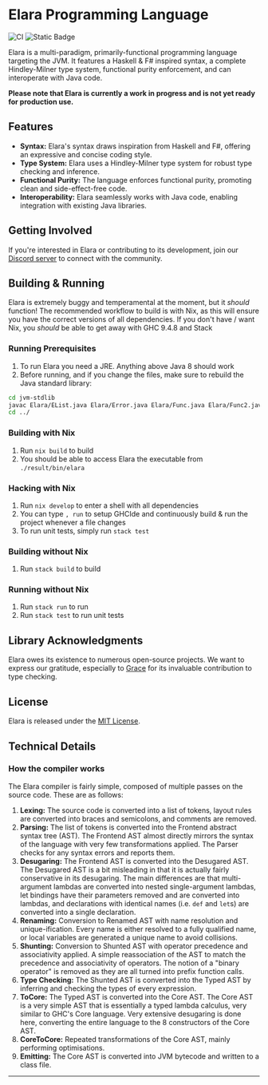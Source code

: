 
# Elara Programming Language

![CI](https://github.com/ElaraLang/elara/actions/workflows/ci.yaml/badge.svg)
![Static Badge](https://img.shields.io/badge/Code%20Quality-A%2B-blue)


Elara is a multi-paradigm, primarily-functional programming language targeting the JVM. It features a Haskell & F# inspired syntax, a complete Hindley-Milner type system, functional purity enforcement, and can interoperate with Java code.

**Please note that Elara is currently a work in progress and is not yet ready for production use.**

## Features

-   **Syntax:** Elara's syntax draws inspiration from Haskell and F#, offering an expressive and concise coding style.
-   **Type System:** Elara uses a Hindley-Milner type system for robust type checking and inference.
-   **Functional Purity:** The language enforces functional purity, promoting clean and side-effect-free code.
-   **Interoperability:** Elara seamlessly works with Java code, enabling integration with existing Java libraries.

## Getting Involved

If you're interested in Elara or contributing to its development, join our [Discord server](https://discord.gg/xu5gSTV) to connect with the community.

## Building & Running
Elara is extremely buggy and temperamental at the moment, but it *should* function!
The recommended workflow to build is with Nix, as this will ensure you have the correct versions of all dependencies.
If you don't have / want Nix, you *should* be able to get away with GHC 9.4.8 and Stack

### Running Prerequisites
1. To run Elara you need a JRE. Anything above Java 8 should work
2. Before running, and if you change the files, make sure to rebuild the Java standard library:
```sh
cd jvm-stdlib
javac Elara/EList.java Elara/Error.java Elara/Func.java Elara/Func2.java Elara/IO.java Elara/Int.java Elara/Prelude.java Elara/Unit.java
cd ../
```

### Building with Nix
1. Run `nix build` to build
2. You should be able to access Elara the executable from `./result/bin/elara`

### Hacking with Nix
1. Run `nix develop` to enter a shell with all dependencies
2. You can type `, run` to setup GHCIde and continuously build & run the project whenever a file changes
3. To run unit tests, simply run `stack test`

### Building without Nix
1. Run `stack build` to build

### Running without Nix
1. Run `stack run` to run
2. Run `stack test` to run unit tests



## Library Acknowledgments

Elara owes its existence to numerous open-source projects. We want to express our gratitude, especially to [Grace](https://github.com/Gabriella439/grace) for its invaluable contribution to type checking.

## License

Elara is released under the [MIT License](LICENSE).

## Technical Details

### How the compiler works
The Elara compiler is fairly simple, composed of multiple passes on the source code. These are as follows:
1. **Lexing:** The source code is converted into a list of tokens, layout rules are converted into braces and semicolons, and comments are removed.
2. **Parsing:** The list of tokens is converted into the Frontend abstract syntax tree (AST). The Frontend AST almost directly mirrors the syntax of the language with very few transformations applied. The Parser checks for any syntax errors and reports them.
3. **Desugaring:** The Frontend AST is converted into the Desugared AST. The Desugared AST is a bit misleading in that it is actually fairly conservative in its desugaring. The main differences are that multi-argument lambdas are converted into nested single-argument lambdas, let bindings have their parameters removed and are converted into lambdas, and declarations with identical names (i.e. `def` and `let`s) are converted into a single declaration.
4. **Renaming:** Conversion to Renamed AST with name resolution and unique-ification. Every name is either resolved to a fully qualified name, or local variables are generated a unique name to avoid collisions.
5. **Shunting:** Conversion to Shunted AST with operator precedence and associativity applied. A simple reassociation of the AST to match the precedence and associativity of operators. The notion of a "binary operator" is removed as they are all turned into prefix function calls. 
6. **Type Checking:** The Shunted AST is converted into the Typed AST by inferring and checking the types of every expression.
7. **ToCore:** The Typed AST is converted into the Core AST. The Core AST is a very simple AST that is essentially a typed lambda calculus, very similar to GHC's Core language. Very extensive desugaring is done here, converting the entire language to the 8 constructors of the Core AST.
8. **CoreToCore:** Repeated transformations of the Core AST, mainly performing optimisations.
9.  **Emitting:** The Core AST is converted into JVM bytecode and written to a class file.
------
